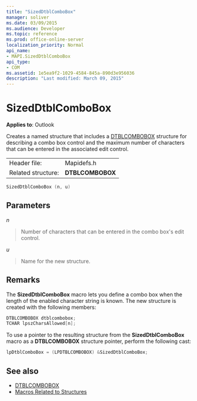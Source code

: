 ```yaml
---
title: "SizedDtblComboBox"
manager: soliver
ms.date: 03/09/2015
ms.audience: Developer
ms.topic: reference
ms.prod: office-online-server
localization_priority: Normal
api_name:
- MAPI.SizedDtblComboBox
api_type:
- COM
ms.assetid: 1e5ea9f2-1029-4584-845a-890d3e956036
description: "Last modified: March 09, 2015"
---
```


# SizedDtblComboBox
 
**Applies to**: Outlook 
  
Creates a named structure that includes a [DTBLCOMBOBOX](dtblcombobox.md) structure for describing a combo box control and the maximum number of characters that can be entered in the associated edit control. 
  
|||
|:-----|:-----|
|Header file:  <br/> |Mapidefs.h  <br/> |
|Related structure:  <br/> |**DTBLCOMBOBOX** <br/> |
   
```cpp
SizedDtblComboBox (n, u)
```

## Parameters

_n_
  
> Number of characters that can be entered in the combo box's edit control. 
    
_u_
  
> Name for the new structure.
    
## Remarks

The **SizedDtblComboBox** macro lets you define a combo box when the length of the enabled character string is known. The new structure is created with the following members: 
  
```cpp
DTBLCOMBOBOX dtblcombobox;
TCHAR lpszCharsAllowed[n];

```

To use a pointer to the resulting structure from the **SizedDtblComboBox** macro as a **DTBLCOMBOBOX** structure pointer, perform the following cast: 
  
```cpp
lpDtblComboBox = (LPDTBLCOMBOBOX) &SizedDtblComboBox;

```

## See also

- [DTBLCOMBOBOX](dtblcombobox.md)
- [Macros Related to Structures](macros-related-to-structures.md)


